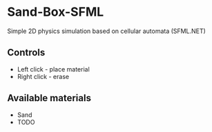 # Sand-Box-SFML
Simple 2D physics simulation based on cellular automata (SFML.NET)
## Controls
* Left click - place material
* Right click - erase
## Available materials
* Sand
* TODO
